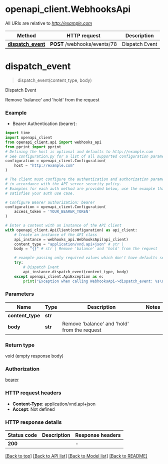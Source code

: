 # openapi_client.WebhooksApi

All URIs are relative to *http://example.com*

Method | HTTP request | Description
------------- | ------------- | -------------
[**dispatch_event**](WebhooksApi.md#dispatch_event) | **POST** /webhooks/events/78 | Dispatch Event


# **dispatch_event**
> dispatch_event(content_type, body)

Dispatch Event

Remove 'balance' and 'hold' from the request

### Example

* Bearer Authentication (bearer):
```python
import time
import openapi_client
from openapi_client.api import webhooks_api
from pprint import pprint
# Defining the host is optional and defaults to http://example.com
# See configuration.py for a list of all supported configuration parameters.
configuration = openapi_client.Configuration(
    host = "http://example.com"
)

# The client must configure the authentication and authorization parameters
# in accordance with the API server security policy.
# Examples for each auth method are provided below, use the example that
# satisfies your auth use case.

# Configure Bearer authorization: bearer
configuration = openapi_client.Configuration(
    access_token = 'YOUR_BEARER_TOKEN'
)

# Enter a context with an instance of the API client
with openapi_client.ApiClient(configuration) as api_client:
    # Create an instance of the API class
    api_instance = webhooks_api.WebhooksApi(api_client)
    content_type = "application/vnd.api+json" # str | 
    body = "{}" # str | Remove 'balance' and 'hold' from the request

    # example passing only required values which don't have defaults set
    try:
        # Dispatch Event
        api_instance.dispatch_event(content_type, body)
    except openapi_client.ApiException as e:
        print("Exception when calling WebhooksApi->dispatch_event: %s\n" % e)
```


### Parameters

Name | Type | Description  | Notes
------------- | ------------- | ------------- | -------------
 **content_type** | **str**|  |
 **body** | **str**| Remove &#39;balance&#39; and &#39;hold&#39; from the request |

### Return type

void (empty response body)

### Authorization

[bearer](../README.md#bearer)

### HTTP request headers

 - **Content-Type**: application/vnd.api+json
 - **Accept**: Not defined


### HTTP response details
| Status code | Description | Response headers |
|-------------|-------------|------------------|
**200** |  |  -  |

[[Back to top]](#) [[Back to API list]](../README.md#documentation-for-api-endpoints) [[Back to Model list]](../README.md#documentation-for-models) [[Back to README]](../README.md)

